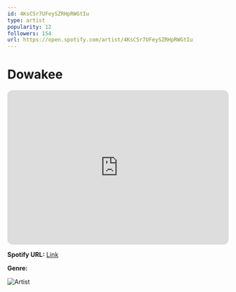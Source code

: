 ```yaml
---
id: 4KsC5r7UFeySZRHpRWGtIu
type: artist
popularity: 12
followers: 154
url: https://open.spotify.com/artist/4KsC5r7UFeySZRHpRWGtIu
---
```

# Dowakee

<iframe style="border-radius:12px" src="https://open.spotify.com/embed/artist/4KsC5r7UFeySZRHpRWGtIu" width="100%" height="352" frameBorder="0" allowfullscreen="" allow="autoplay; clipboard-write; encrypted-media; fullscreen; picture-in-picture" loading="lazy"></iframe>

**Spotify URL:** [Link](https://open.spotify.com/artist/4KsC5r7UFeySZRHpRWGtIu)

**Genre:** 

![Artist](https://i.scdn.co/image/ab6761610000e5eb1cd3a157f0723f46f2552988)
